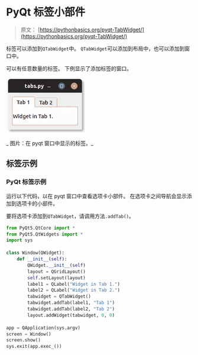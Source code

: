 # PyQt 标签小部件

> 原文： [https://pythonbasics.org/pyqt-TabWidget/](https://pythonbasics.org/pyqt-TabWidget/)

标签可以添加到`QTabWidget`中。 `QTabWidget`可以添加到布局中，也可以添加到窗口中。

可以有任意数量的标签。 下例显示了添加标签的窗口。

![tabs in pyqt window](img/1423f5646dd3a4d92eccfc7263fe178c.jpg)

_ 图片：在 pyqt 窗口中显示的标签。_




## 标签示例

### PyQt 标签示例

运行以下代码，以在 pyqt 窗口中查看选项卡小部件。 在选项卡之间导航会显示添加到选项卡的小部件。

要将选项卡添加到`QTabWidget`，请调用方法`.addTab()`。

```py
from PyQt5.QtCore import *
from PyQt5.QtWidgets import *
import sys

class Window(QWidget):
    def __init__(self):
        QWidget.__init__(self)
        layout = QGridLayout()
        self.setLayout(layout)
        label1 = QLabel("Widget in Tab 1.")
        label2 = QLabel("Widget in Tab 2.")
        tabwidget = QTabWidget()
        tabwidget.addTab(label1, "Tab 1")
        tabwidget.addTab(label2, "Tab 2")
        layout.addWidget(tabwidget, 0, 0)

app = QApplication(sys.argv)
screen = Window()
screen.show()
sys.exit(app.exec_())

```